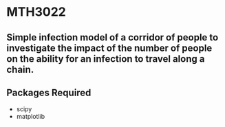 # MTH3022
 
## Simple infection model of a corridor of people to investigate the impact of the number of people on the ability for an infection to travel along a chain.

## Packages Required

- scipy
- matplotlib
